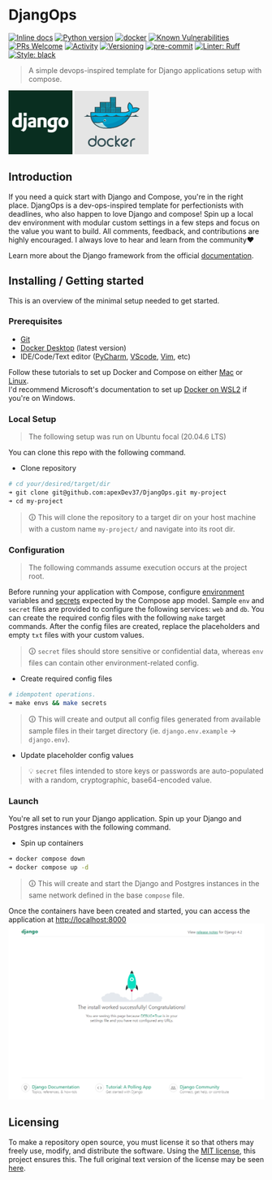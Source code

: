 # DjangOps
<!-- markdownlint-disable MD013 -->
[![Inline docs](https://inch-ci.org/github/dwyl/hapi-auth-jwt2.svg?branch=master)](https://github.com/apexDev37/DjangOps/blob/main/README.md) [![Python version](https://img.shields.io/badge/python-3.10%20%7C%203.11%20%7C%203.12-blue?style=flat&logo=python&logoColor=yellow)](https://github.com/apexDev37/DjangOps/blob/main/tox.ini#L5) [![docker](https://img.shields.io/badge/docker-enabled-blue?style=flat&logo=docker&labelColor=white)](https://www.docker.com/products/docker-desktop/) [![Known Vulnerabilities](https://snyk.io/test/github/apexDev37/DjangOps/main/badge.svg)](https://snyk.io/test/github/apexDev37/DjangOps) [![PRs Welcome](https://img.shields.io/badge/PRs-welcome-blue.svg)](http://makeapullrequest.com) [![Activity](https://img.shields.io/badge/status-active-brightgreen)](https://github.com/apexDev37/DjangOps/commits/main) [![Versioning](https://img.shields.io/badge/versioning-semver-black?logo=semver)](https://semver.org/) [![pre-commit](https://img.shields.io/badge/pre--commit-enabled-brightgreen?logo=pre-commit)](https://github.com/pre-commit/pre-commit) [![Linter: Ruff](https://img.shields.io/endpoint?url=https://raw.githubusercontent.com/astral-sh/ruff/main/assets/badge/v2.json)](https://github.com/astral-sh/ruff) [![Style: black](https://img.shields.io/badge/code%20style-black-000000.svg)](https://github.com/psf/black)
<!-- markdownlint-enable MD013 -->

> A simple devops-inspired template for Django applications setup with compose.

<!-- markdownlint-disable MD033 -->
<img src="./resources/docs/images/django.png" style="width:25%;" alt="Django™"/>
<img src="./resources/docs/images/docker.png" style="width:29%;" alt="Docker™"/>
<!-- markdownlint-disable MD033 -->

## Introduction

If you need a quick start with Django and Compose, you're in the right place.
DjangOps is a dev-ops-inspired template for perfectionists with deadlines,
who also happen to love Django and compose! Spin up a local dev environment
with modular custom settings in a few steps and focus on the value you want to
build. All comments, feedback, and contributions are highly encouraged.
I always love to hear and learn from the community❤

Learn more about the Django framework from the official [documentation].

## Installing / Getting started

This is an overview of the minimal setup needed to get started.

### Prerequisites

- [Git]
- [Docker Desktop] (latest version)
- IDE/Code/Text editor ([PyCharm], [VScode], [Vim], etc)

Follow these tutorials to set up Docker and Compose on either [Mac]
or [Linux].  
I'd recommend Microsoft's documentation to set up [Docker on WSL2] if you're on Windows.

### Local Setup

> The following setup was run on Ubuntu focal (20.04.6 LTS)

You can clone this repo with the following command.

- Clone repository

```bash
# cd your/desired/target/dir
➜ git clone git@github.com:apexDev37/DjangOps.git my-project
➜ cd my-project
```

> 🛈 This will clone the repository to a target dir on your host machine with
 a custom name `my-project/` and navigate into its root dir.

### Configuration
>
> The following commands assume execution occurs at the project root.

Before running your application with Compose, configure [environment] variables
and [secrets] expected by the Compose app model. Sample `env` and `secret`
files are provided to configure the following services: `web` and `db`. You can
create the required config files with the following `make` target commands.
After the config files are created, replace the placeholders and empty `txt`
files with your custom values.

> 🛈 `secret` files should store sensitive or confidential data, whereas `env`
files can contain other environment-related config.  

- Create required config files

```bash
# idempotent operations.
➜ make envs && make secrets
```

> 🛈 This will create and output all config files generated from available
sample files in their target directory
(ie. `django.env.example` -> `django.env`).  

- Update placeholder config values  

> 💡 `secret` files intended to store keys or passwords are auto-populated with
> a random, cryptographic, base64-encoded value.

### Launch

You're all set to run your Django application.
Spin up your Django and Postgres instances with the following command.

- Spin up containers

```bash
➜ docker compose down
➜ docker compose up -d
```

> 🛈 This will create and start the Django and Postgres instances in the same
network defined in the base `compose` file.

Once the containers have been created and started, you can access the
application at <http://localhost:8000>
<img
src="./resources/docs/images/successful-django-install.PNG"
alt="Successful Django Install Page"
/>

## Licensing

To make a repository open source, you must license it so that others may freely
use, modify, and distribute the software. Using the [MIT license], this project
ensures this. The full original text version of the license may be seen [here].

[//]: # "These are reference links used in the body of this note and get stripped out when the markdown processor does
its job. There is no need to format nicely because it shouldn't be seen.
Thanks SO - http://stackoverflow.com/questions/4823468/store-comments-in-markdown-syntax"

<!-- Introduction links -->

[documentation]: https://docs.djangoproject.com/en/

<!-- Installing / Getting Started links -->

[Git]: https://git-scm.com/
[Docker Desktop]: https://www.docker.com/products/docker-desktop/
[Mac]: https://docs.docker.com/desktop/install/mac-install/
[Linux]: https://docs.docker.com/desktop/install/linux-install/
[Docker on WSL2]: https://learn.microsoft.com/en-us/windows/wsl/tutorials/wsl-containers/
[PyCharm]: https://www.jetbrains.com/pycharm/
[VScode]: https://code.visualstudio.com/
[Vim]: https://www.vim.org/
[environment]: https://docs.docker.com/compose/environment-variables/set-environment-variables/
[secrets]: https://docs.docker.com/compose/use-secrets/

<!-- Licensing links -->

[MIT license]: https://en.wikipedia.org/wiki/MIT_License
[here]: https://choosealicense.com/licenses/mit/
